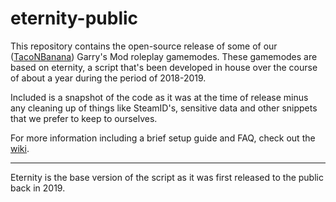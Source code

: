 # eternity-public
 
This repository contains the open-source release of some of our ([TacoNBanana](https://www.taconbanana.com/)) Garry's Mod roleplay gamemodes. These gamemodes are based on eternity, a script that's been developed in house over the course of about a year during the period of 2018-2019.

Included is a snapshot of the code as it was at the time of release minus any cleaning up of things like SteamID's, sensitive data and other snippets that we prefer to keep to ourselves.

For more information including a brief setup guide and FAQ, check out the [wiki](../../wiki).

---

Eternity is the base version of the script as it was first released to the public back in 2019.
